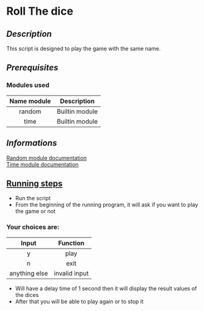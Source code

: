 # Roll The dice

## <i>Description</i>

This script is designed to play the game with the same name.

## <i>Prerequisites</i>
### Modules used 
| Name module    | Description             |
|----------------|-------------------------|
| <center>random | <center>Builtin module  |
| <center>time   | <center>Builtin module  | 

## <i>Informations</i>

[Random module documentation](https://docs.python.org/3/library/random.html)
<br>
[Time module documentation](https://docs.python.org/3/library/time.html)
## <u>Running steps</u>

- Run the script 
- From the beginning of the running program, it will ask if you want to play the game or not
### Your choices are:<br>

| <center>Input         | <center>Function      |
|-----------------------|-----------------------|
| <center>y             | <center>play          |
| <center>n             | <center>exit          |
| <center>anything else | <center>invalid input |

- Will have a delay time of 1 second then it will display the result values of the dices
- After that you will be able to play again or to stop it